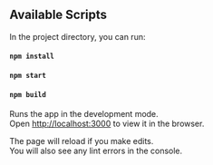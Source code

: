 ## Available Scripts

In the project directory, you can run:

#### `npm install`
#### `npm start`
#### `npm build`

Runs the app in the development mode.<br>
Open [http://localhost:3000](http://localhost:3000) to view it in the browser.

The page will reload if you make edits.<br>
You will also see any lint errors in the console.

